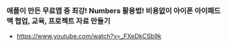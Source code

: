 ### 애플이 만든 무료앱 중 최강! Numbers 활용법! 비용없이 아이폰 아이패드 맥 협업, 교육, 프로젝트 자료 만들기
* https://www.youtube.com/watch?v=_FXeDkCSb9k
